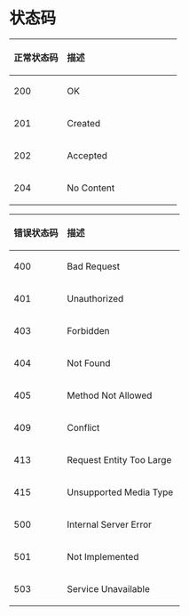 # 状态码<a name="ecs_07_0003"></a>

<a name="zh-cn_topic_0057973167_table48365715151533"></a>
<table><thead align="left"><tr id="zh-cn_topic_0057973167_row59330525151533"><th class="cellrowborder" valign="top" width="31.77%" id="mcps1.1.3.1.1"><p id="zh-cn_topic_0057973167_p15165511151545"><a name="zh-cn_topic_0057973167_p15165511151545"></a><a name="zh-cn_topic_0057973167_p15165511151545"></a>正常状态码</p>
</th>
<th class="cellrowborder" valign="top" width="68.23%" id="mcps1.1.3.1.2"><p id="zh-cn_topic_0057973167_p52429700151545"><a name="zh-cn_topic_0057973167_p52429700151545"></a><a name="zh-cn_topic_0057973167_p52429700151545"></a>描述</p>
</th>
</tr>
</thead>
<tbody><tr id="zh-cn_topic_0057973167_row12292938151533"><td class="cellrowborder" valign="top" width="31.77%" headers="mcps1.1.3.1.1 "><p id="zh-cn_topic_0057973167_p56904934151542"><a name="zh-cn_topic_0057973167_p56904934151542"></a><a name="zh-cn_topic_0057973167_p56904934151542"></a>200</p>
</td>
<td class="cellrowborder" valign="top" width="68.23%" headers="mcps1.1.3.1.2 "><p id="zh-cn_topic_0057973167_p39395831151542"><a name="zh-cn_topic_0057973167_p39395831151542"></a><a name="zh-cn_topic_0057973167_p39395831151542"></a>OK</p>
</td>
</tr>
<tr id="zh-cn_topic_0057973167_row12140043151533"><td class="cellrowborder" valign="top" width="31.77%" headers="mcps1.1.3.1.1 "><p id="zh-cn_topic_0057973167_p57512728151542"><a name="zh-cn_topic_0057973167_p57512728151542"></a><a name="zh-cn_topic_0057973167_p57512728151542"></a>201</p>
</td>
<td class="cellrowborder" valign="top" width="68.23%" headers="mcps1.1.3.1.2 "><p id="zh-cn_topic_0057973167_p57188979151542"><a name="zh-cn_topic_0057973167_p57188979151542"></a><a name="zh-cn_topic_0057973167_p57188979151542"></a>Created</p>
</td>
</tr>
<tr id="zh-cn_topic_0057973167_row18097829151533"><td class="cellrowborder" valign="top" width="31.77%" headers="mcps1.1.3.1.1 "><p id="zh-cn_topic_0057973167_p35980387151542"><a name="zh-cn_topic_0057973167_p35980387151542"></a><a name="zh-cn_topic_0057973167_p35980387151542"></a>202</p>
</td>
<td class="cellrowborder" valign="top" width="68.23%" headers="mcps1.1.3.1.2 "><p id="zh-cn_topic_0057973167_p15559304151542"><a name="zh-cn_topic_0057973167_p15559304151542"></a><a name="zh-cn_topic_0057973167_p15559304151542"></a>Accepted</p>
</td>
</tr>
<tr id="zh-cn_topic_0057973167_row65616984151533"><td class="cellrowborder" valign="top" width="31.77%" headers="mcps1.1.3.1.1 "><p id="zh-cn_topic_0057973167_p18358279151542"><a name="zh-cn_topic_0057973167_p18358279151542"></a><a name="zh-cn_topic_0057973167_p18358279151542"></a>204</p>
</td>
<td class="cellrowborder" valign="top" width="68.23%" headers="mcps1.1.3.1.2 "><p id="zh-cn_topic_0057973167_p52992374151542"><a name="zh-cn_topic_0057973167_p52992374151542"></a><a name="zh-cn_topic_0057973167_p52992374151542"></a>No Content</p>
</td>
</tr>
</tbody>
</table>

<a name="zh-cn_topic_0057973167_table28267100"></a>
<table><thead align="left"><tr id="zh-cn_topic_0057973167_row30325805"><th class="cellrowborder" valign="top" width="31.319999999999997%" id="mcps1.1.3.1.1"><p id="zh-cn_topic_0057973167_p40471155"><a name="zh-cn_topic_0057973167_p40471155"></a><a name="zh-cn_topic_0057973167_p40471155"></a>错误状态码</p>
</th>
<th class="cellrowborder" valign="top" width="68.67999999999999%" id="mcps1.1.3.1.2"><p id="zh-cn_topic_0057973167_p56938129"><a name="zh-cn_topic_0057973167_p56938129"></a><a name="zh-cn_topic_0057973167_p56938129"></a>描述</p>
</th>
</tr>
</thead>
<tbody><tr id="zh-cn_topic_0057973167_row48585776"><td class="cellrowborder" valign="top" width="31.319999999999997%" headers="mcps1.1.3.1.1 "><p id="zh-cn_topic_0057973167_p43133816"><a name="zh-cn_topic_0057973167_p43133816"></a><a name="zh-cn_topic_0057973167_p43133816"></a>400</p>
</td>
<td class="cellrowborder" valign="top" width="68.67999999999999%" headers="mcps1.1.3.1.2 "><p id="zh-cn_topic_0057973167_p4178192"><a name="zh-cn_topic_0057973167_p4178192"></a><a name="zh-cn_topic_0057973167_p4178192"></a>Bad Request</p>
</td>
</tr>
<tr id="zh-cn_topic_0057973167_row37603729"><td class="cellrowborder" valign="top" width="31.319999999999997%" headers="mcps1.1.3.1.1 "><p id="zh-cn_topic_0057973167_p26003237"><a name="zh-cn_topic_0057973167_p26003237"></a><a name="zh-cn_topic_0057973167_p26003237"></a>401</p>
</td>
<td class="cellrowborder" valign="top" width="68.67999999999999%" headers="mcps1.1.3.1.2 "><p id="zh-cn_topic_0057973167_p25887453"><a name="zh-cn_topic_0057973167_p25887453"></a><a name="zh-cn_topic_0057973167_p25887453"></a>Unauthorized</p>
</td>
</tr>
<tr id="zh-cn_topic_0057973167_row31660490"><td class="cellrowborder" valign="top" width="31.319999999999997%" headers="mcps1.1.3.1.1 "><p id="zh-cn_topic_0057973167_p14362932"><a name="zh-cn_topic_0057973167_p14362932"></a><a name="zh-cn_topic_0057973167_p14362932"></a>403</p>
</td>
<td class="cellrowborder" valign="top" width="68.67999999999999%" headers="mcps1.1.3.1.2 "><p id="zh-cn_topic_0057973167_p22546871"><a name="zh-cn_topic_0057973167_p22546871"></a><a name="zh-cn_topic_0057973167_p22546871"></a>Forbidden</p>
</td>
</tr>
<tr id="zh-cn_topic_0057973167_row1595249"><td class="cellrowborder" valign="top" width="31.319999999999997%" headers="mcps1.1.3.1.1 "><p id="zh-cn_topic_0057973167_p62106315"><a name="zh-cn_topic_0057973167_p62106315"></a><a name="zh-cn_topic_0057973167_p62106315"></a>404</p>
</td>
<td class="cellrowborder" valign="top" width="68.67999999999999%" headers="mcps1.1.3.1.2 "><p id="zh-cn_topic_0057973167_p64555601"><a name="zh-cn_topic_0057973167_p64555601"></a><a name="zh-cn_topic_0057973167_p64555601"></a>Not Found</p>
</td>
</tr>
<tr id="zh-cn_topic_0057973167_row44129505"><td class="cellrowborder" valign="top" width="31.319999999999997%" headers="mcps1.1.3.1.1 "><p id="zh-cn_topic_0057973167_p17720149"><a name="zh-cn_topic_0057973167_p17720149"></a><a name="zh-cn_topic_0057973167_p17720149"></a>405</p>
</td>
<td class="cellrowborder" valign="top" width="68.67999999999999%" headers="mcps1.1.3.1.2 "><p id="zh-cn_topic_0057973167_p26045994"><a name="zh-cn_topic_0057973167_p26045994"></a><a name="zh-cn_topic_0057973167_p26045994"></a>Method Not Allowed</p>
</td>
</tr>
<tr id="zh-cn_topic_0057973167_row33087360"><td class="cellrowborder" valign="top" width="31.319999999999997%" headers="mcps1.1.3.1.1 "><p id="zh-cn_topic_0057973167_p62830537"><a name="zh-cn_topic_0057973167_p62830537"></a><a name="zh-cn_topic_0057973167_p62830537"></a>409</p>
</td>
<td class="cellrowborder" valign="top" width="68.67999999999999%" headers="mcps1.1.3.1.2 "><p id="zh-cn_topic_0057973167_p56108742"><a name="zh-cn_topic_0057973167_p56108742"></a><a name="zh-cn_topic_0057973167_p56108742"></a>Conflict</p>
</td>
</tr>
<tr id="zh-cn_topic_0057973167_row35216636"><td class="cellrowborder" valign="top" width="31.319999999999997%" headers="mcps1.1.3.1.1 "><p id="zh-cn_topic_0057973167_p33975267"><a name="zh-cn_topic_0057973167_p33975267"></a><a name="zh-cn_topic_0057973167_p33975267"></a>413</p>
</td>
<td class="cellrowborder" valign="top" width="68.67999999999999%" headers="mcps1.1.3.1.2 "><p id="zh-cn_topic_0057973167_p533234"><a name="zh-cn_topic_0057973167_p533234"></a><a name="zh-cn_topic_0057973167_p533234"></a>Request Entity Too Large</p>
</td>
</tr>
<tr id="zh-cn_topic_0057973167_row4799113"><td class="cellrowborder" valign="top" width="31.319999999999997%" headers="mcps1.1.3.1.1 "><p id="zh-cn_topic_0057973167_p53183848"><a name="zh-cn_topic_0057973167_p53183848"></a><a name="zh-cn_topic_0057973167_p53183848"></a>415</p>
</td>
<td class="cellrowborder" valign="top" width="68.67999999999999%" headers="mcps1.1.3.1.2 "><p id="zh-cn_topic_0057973167_p12924420"><a name="zh-cn_topic_0057973167_p12924420"></a><a name="zh-cn_topic_0057973167_p12924420"></a>Unsupported Media Type</p>
</td>
</tr>
<tr id="zh-cn_topic_0057973167_row49210916"><td class="cellrowborder" valign="top" width="31.319999999999997%" headers="mcps1.1.3.1.1 "><p id="zh-cn_topic_0057973167_p26661221"><a name="zh-cn_topic_0057973167_p26661221"></a><a name="zh-cn_topic_0057973167_p26661221"></a>500</p>
</td>
<td class="cellrowborder" valign="top" width="68.67999999999999%" headers="mcps1.1.3.1.2 "><p id="zh-cn_topic_0057973167_p12075287"><a name="zh-cn_topic_0057973167_p12075287"></a><a name="zh-cn_topic_0057973167_p12075287"></a>Internal Server Error</p>
</td>
</tr>
<tr id="zh-cn_topic_0057973167_row41568721"><td class="cellrowborder" valign="top" width="31.319999999999997%" headers="mcps1.1.3.1.1 "><p id="zh-cn_topic_0057973167_p11623279"><a name="zh-cn_topic_0057973167_p11623279"></a><a name="zh-cn_topic_0057973167_p11623279"></a>501</p>
</td>
<td class="cellrowborder" valign="top" width="68.67999999999999%" headers="mcps1.1.3.1.2 "><p id="zh-cn_topic_0057973167_p1961553"><a name="zh-cn_topic_0057973167_p1961553"></a><a name="zh-cn_topic_0057973167_p1961553"></a>Not Implemented</p>
</td>
</tr>
<tr id="zh-cn_topic_0057973167_row17653984"><td class="cellrowborder" valign="top" width="31.319999999999997%" headers="mcps1.1.3.1.1 "><p id="zh-cn_topic_0057973167_p20686563"><a name="zh-cn_topic_0057973167_p20686563"></a><a name="zh-cn_topic_0057973167_p20686563"></a>503</p>
</td>
<td class="cellrowborder" valign="top" width="68.67999999999999%" headers="mcps1.1.3.1.2 "><p id="zh-cn_topic_0057973167_p64998944"><a name="zh-cn_topic_0057973167_p64998944"></a><a name="zh-cn_topic_0057973167_p64998944"></a>Service Unavailable</p>
</td>
</tr>
</tbody>
</table>


